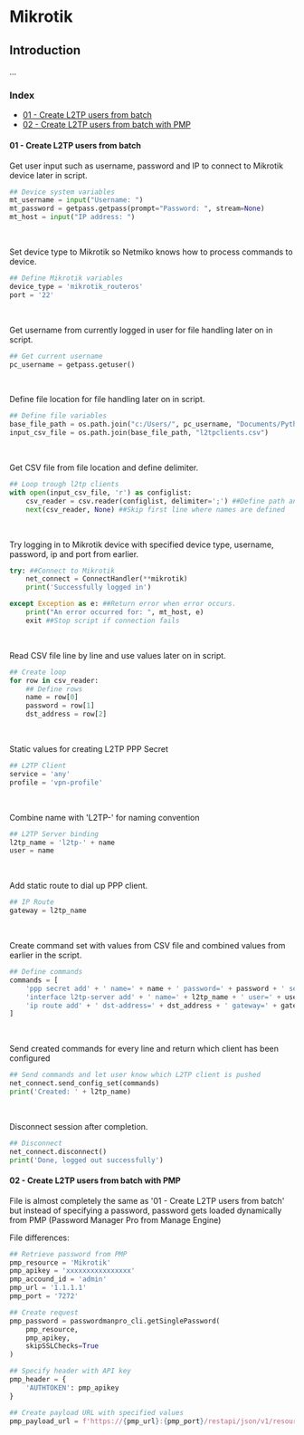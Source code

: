 # Mikrotik

## Introduction
...

### Index

- [01 - Create L2TP users from batch](#01---create-l2tp-users-from-batch)
- [02 - Create L2TP users from batch with PMP](#02---create-l2tp-users-from-batch-pmp)

#### 01 - Create L2TP users from batch

Get user input such as username, password and IP to connect to Mikrotik device later in script.

```python
## Device system variables
mt_username = input("Username: ")
mt_password = getpass.getpass(prompt="Password: ", stream=None)
mt_host = input("IP address: ")
```
<br>

Set device type to Mikrotik so Netmiko knows how to process commands to device.

```python
## Define Mikrotik variables
device_type = 'mikrotik_routeros'
port = '22'
```
<br>

Get username from currently logged in user for file handling later on in script.

```python
## Get current username
pc_username = getpass.getuser()
```
<br>

Define file location for file handling later on in script.

```python
## Define file variables
base_file_path = os.path.join("c:/Users/", pc_username, "Documents/Python-Networking/Mikrotik/")
input_csv_file = os.path.join(base_file_path, "l2tpclients.csv")
```
<br>

Get CSV file from file location and define delimiter.

```python
## Loop trough l2tp clients
with open(input_csv_file, 'r') as configlist:
    csv_reader = csv.reader(configlist, delimiter=';') ##Define path and delimiter
    next(csv_reader, None) ##Skip first line where names are defined
```
<br>

Try logging in to Mikrotik device with specified device type, username, password, ip and port from earlier.

```python
try: ##Connect to Mikrotik
    net_connect = ConnectHandler(**mikrotik)
    print('Successfully logged in')

except Exception as e: ##Return error when error occurs.
    print("An error occurred for: ", mt_host, e)
    exit ##Stop script if connection fails
```
<br>

Read CSV file line by line and use values later on in script.

```python
## Create loop
for row in csv_reader:
    ## Define rows
    name = row[0]
    password = row[1]
    dst_address = row[2]
```
<br>

Static values for creating L2TP PPP Secret

```python
## L2TP Client
service = 'any'
profile = 'vpn-profile'
```
<br>

Combine name with 'L2TP-' for naming convention

```python
## L2TP Server binding
l2tp_name = 'l2tp-' + name
user = name
```
<br>

Add static route to dial up PPP client.

```python
## IP Route
gateway = l2tp_name
```
<br>

Create command set with values from CSV file and combined values from earlier in the script.

```python
## Define commands
commands = [
    'ppp secret add' + ' name=' + name + ' password=' + password + ' service=' + service + ' profile=' profile,
    'interface l2tp-server add' + ' name=' + l2tp_name + ' user=' + user,
    'ip route add' + ' dst-address=' + dst_address + ' gateway=' + gateway
]
```
<br>

Send created commands for every line and return which client has been configured

```python
## Send commands and let user know which L2TP client is pushed
net_connect.send_config_set(commands)
print('Created: ' + l2tp_name)
```
<br>

Disconnect session after completion.

```python
## Disconnect
net_connect.disconnect()
print('Done, logged out successfully')
```

#### 02 - Create L2TP users from batch with PMP

File is almost completely the same as '01 - Create L2TP users from batch' but instead of specifying a password, password gets loaded dynamically from PMP (Password Manager Pro from Manage Engine)

File differences:

```python
## Retrieve password from PMP
pmp_resource = 'Mikrotik'
pmp_apikey = 'xxxxxxxxxxxxxxxx'
pmp_accound_id = 'admin'
pmp_url = '1.1.1.1'
pmp_port = '7272'

## Create request
pmp_password = passwordmanpro_cli.getSinglePassword(
    pmp_resource,
    pmp_apikey,
    skipSSLChecks=True
)

## Specify header with API key
pmp_header = {
    'AUTHTOKEN': pmp_apikey
}

## Create payload URL with specified values
pmp_payload_url = f'https://{pmp_url}:{pmp_port}/restapi/json/v1/resources/{pmp_resource}/accounts/{pmp_accound_id}/password'
```